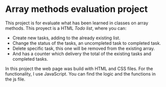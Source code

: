 # Array methods evaluation project 

This project is for evaluate what has been learned in classes on array methods. This proyect is a HTML *Todo list*, where you can:  
* Create new tasks, adding to the already existing list.  
* Change the status of the tasks, an uncompleted task to completed task.  
* Delete specific task, this one will be removed from the existing array.  
* And has a counter which delivery the total of the existing tasks and completed tasks.  

In this project the web page was build with HTML and CSS files. For the functionality, I use JavaScript. You can find the logic and the functions in the js file.
